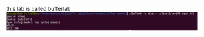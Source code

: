 this lab is called bufferlab
![Image text](https://github.com/Xikai-Yang/cmu15213/blob/master/img/bufferLab-level0.png)
